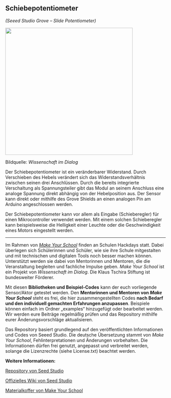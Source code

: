 Schiebepotentiometer
----
*(Seeed Studio Grove – Slide Potentiometer)*

<img src=https://www.makeyourschool.de/wp-content/uploads/2018/10/23_schiebepotentiometer-1024x1024.jpg width=400px>

Bildquelle: *Wissenschaft im Dialog*

Der Schiebepotentiometer ist ein veränderbarer Widerstand. Durch Verschieben des Hebels verändert sich das Widerstandsverhältnis zwischen seinen drei Anschlüssen. Durch die bereits integrierte Verschaltung als Spannungsteiler gibt das Modul an seinem Anschluss eine analoge Spannung direkt abhängig von der Hebelposition aus. Der Sensor kann direkt oder mithilfe des Grove Shields an einen analogen Pin am Arduino angeschlossen werden.

Der Schiebepotentiometer kann vor allem als Eingabe (Schieberegler) für einen Mikrocontroller verwendet werden. Mit einem solchen Schieberegler kann beispielsweise die Helligkeit einer Leuchte oder die Geschwindigkeit eines Motors eingestellt werden.

----

Im Rahmen von [*Make Your School*](https://www.makeyourschool.de/) finden an Schulen Hackdays statt. Dabei überlegen sich Schülerinnen und Schüler, wie sie ihre Schule mitgestalten und mit technischen und digitalen Tools noch besser machen können. Unterstützt werden sie dabei von Mentorinnen und Mentoren, die die Veranstaltung begleiten und fachliche Impulse geben. *Make Your School* ist ein Projekt von *Wissenschaft im Dialog*. Die Klaus Tschira Stiftung ist bundesweiter Förderer.

Mit diesen **Bibliotheken und Beispiel-Codes** kann der euch vorliegende Sensor/Aktor getestet werden. Den **Mentorinnen und Mentoren von *Make Your School*** steht es frei, die hier zusammengestellten Codes **nach Bedarf und den individuell gemachten Erfahrungen anzupassen**. Beispiele können einfach im Ordner „examples“ hinzugefügt oder bearbeitet werden. Wir werden eure Beiträge regelmäßig prüfen und das Repository mithilfe eurer Änderungsvorschläge aktualisieren.

Das Repository basiert grundlegend auf den veröffentlichten Informationen und Codes von Seeed Studio. Die deutsche Übersetzung stammt von *Make Your School*, Fehlinterpretationen und Änderungen vorbehalten. Die Informationen dürfen frei genutzt, angepasst und verbreitet werden, solange die Lizenzrechte (siehe License.txt) beachtet werden.


**Weitere Informationen:**

[Repository von Seed Studio](https://github.com/Seeed-Studio/)

[Offizielles Wiki von Seed Studio](http://wiki.seeedstudio.com/Grove-Slide_Potentiometer/)

[Materialkoffer von Make Your School](https://www.makeyourschool.de/material/schiebepotentiometer/)
